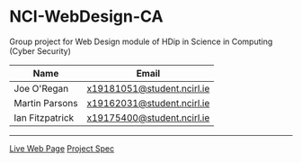 # NCI-WebDesign-CA

Group project for Web Design module of HDip in Science in Computing (Cyber Security)

Name | Email
--- | --- 
Joe O'Regan | x19181051@student.ncirl.ie
Martin Parsons | x19162031@student.ncirl.ie
Ian Fitzpatrick | x19175400@student.ncirl.ie

---

[Live Web Page](http://wdtest2019jim.gearhostpreview.com/index.html)
[Project Spec](https://github.com/joeaoregan/NCI-WebDesign-CA/wiki/Project-Spec)